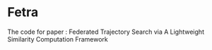 # Fetra
The code for paper : Federated Trajectory Search via A Lightweight Similarity Computation Framework
